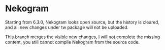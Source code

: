 # Nekogram

Starting from 6.3.0, Nekogram looks open source, but the history is cleared, and all new changes under tw package will not be uploaded.

This branch merges the visible new changes, I will not complete the missing content, you still cannot compile Nekogram from the source code.